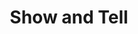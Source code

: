 ---
layout: sub-navigation
title: Show and Tell
eleventyNavigation:
  key: Show and Tell
  parent: Ways of working
  order: 5
---